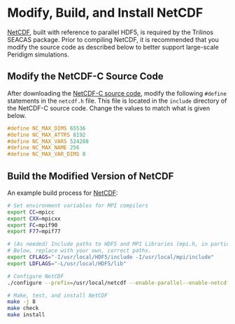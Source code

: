 # Modify, Build, and Install NetCDF

[NetCDF](https://github.com/Unidata/netcdf-c/releases), built with reference to parallel HDF5, is required by the Trilinos SEACAS package. Prior to compiling NetCDF, it is recommended that you modify the source code as described below to better support
large-scale Peridigm simulations.

## Modify the NetCDF-C Source Code
After downloading the [NetCDF-C source code](https://github.com/Unidata/netcdf-c/releases), modify the following `#define` statements in the `netcdf.h` file. This file is located in the `include` directory of the NetCDF-C source code.  Change the values to match what is given below.

```C++
#define NC_MAX_DIMS 65536
#define NC_MAX_ATTRS 8192
#define NC_MAX_VARS 524288
#define NC_MAX_NAME 256
#define NC_MAX_VAR_DIMS 8
```

## Build the Modified Version of NetCDF

An example build process for [NetCDF](https://github.com/Unidata/netcdf-c/releases):

```bash
# Set environment variables for MPI compilers
export CC=mpicc
export CXX=mpicxx
export FC=mpif90
export F77=mpif77
```

```bash
# (As needed) Include paths to HDF5 and MPI Libraries (mpi.h, in particular)
# Below, replace with your own, correct paths.
export CFLAGS="-I/usr/local/HDF5/include -I/usr/local/mpi/include"
export LDFLAGS="-L/usr/local/HDF5/lib"
```

```bash
# Configure NetCDF
./configure --prefix=/usr/local/netcdf --enable-parallel--enable-netcdf-4 --disable-v2 --disable-fsync --disable-dap
```

```bash
# Make, test, and install NetCDF
make -j 8
make check
make install
```
